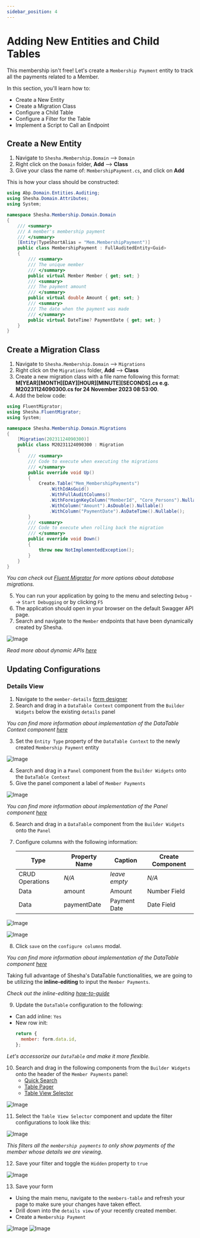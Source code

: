 ```yaml
---
sidebar_position: 4
---
```


# Adding New Entities and Child Tables

This membership isn't free! Let's create a `Membership Payment` entity to track all the payments related to a Member.

In this section, you'll learn how to:

- Create a New Entity
- Create a Migration Class
- Configure a Child Table
- Configure a Filter for the Table
- Implement a Script to Call an Endpoint

## Create a New Entity

1. Navigate to `Shesha.Membership.Domain` --> `Domain`
2. Right click on the `Domain` folder, **Add** --> **Class**
3. Give your class the name of: `MembershipPayment.cs`, and click on **Add**

This is how your class should be constructed:

```csharp
using Abp.Domain.Entities.Auditing;
using Shesha.Domain.Attributes;
using System;

namespace Shesha.Membership.Domain.Domain
{
    /// <summary>
    /// A member's membership payment
    /// </summary>
    [Entity(TypeShortAlias = "Mem.MembershipPayment")]
    public class MembershipPayment : FullAuditedEntity<Guid>
    {
        /// <summary>
        /// The unique member
        /// </summary>
        public virtual Member Member { get; set; }
        /// <summary>
        /// The payment amount
        /// </summary>
        public virtual double Amount { get; set; }
        /// <summary>
        /// The date when the payment was made
        /// </summary>
        public virtual DateTime? PaymentDate { get; set; }
    }
}

```

## Create a Migration Class

1. Navigate to `Shesha.Membership.Domain` --> `Migrations`
2. Right click on the `Migrations` folder, **Add** --> **Class**
3. Create a new migration class with a file name following this format: **M[YEAR][MONTH][DAY][HOUR][MINUTE][SECONDS].cs e.g. M20231124090300.cs for 24 November 2023 08:53:00**.
4. Add the below code:

```csharp
using FluentMigrator;
using Shesha.FluentMigrator;
using System;

namespace Shesha.Membership.Domain.Migrations
{
    [Migration(20231124090300)]
    public class M20231124090300 : Migration
    {
        /// <summary>
        /// Code to execute when executing the migrations
        /// </summary>
        public override void Up()
        {
            Create.Table("Mem_MembershipPayments")
                .WithIdAsGuid()
                .WithFullAuditColumns()
                .WithForeignKeyColumn("MemberId", "Core_Persons").Nullable()
                .WithColumn("Amount").AsDouble().Nullable()
                .WithColumn("PaymentDate").AsDateTime().Nullable();
        }
        /// <summary>
        /// Code to execute when rolling back the migration
        /// </summary>
        public override void Down()
        {
            throw new NotImplementedException();
        }
    }
}
```

_You can check out [Fluent Migrator](https://fluentmigrator.github.io/index.html) for more options about database migrations._

5.  You can run your application by going to the menu and selecting `Debug` --> `Start Debugging` or by clicking `F5`
6.  The application should open in your browser on the default Swagger API page.
7.  Search and navigate to the `Member` endpoints that have been dynamically created by Shesha.

![Image](./images/childSwagger.png)

_Read more about dynamic APIs [here](/docs/back-end-basics/crud-apis)_

## Updating Configurations

### Details View

1. Navigate to the `member-details` [form designer](/docs/get-started/tutorial/the-basics/configuring-first-view#accessing-form-designer)
2. Search and drag in a `DataTable Context` component from the `Builder Widgets` below the existing `details` panel

_You can find more information about implementation of the DataTable Context component [here](/docs/front-end-basics/form-components/tables-lists/datatable-context)_

3. Set the `Entity Type` property of the `DataTable Context` to the newly created `Membership Payment` entity

![Image](./images/child.png)

4. Search and drag in a `Panel` component from the `Builder Widgets` onto the `DataTable Context`
5. Give the panel component a label of `Member Payments`

![Image](./images/child2.png)

_You can find more information about implementation of the Panel component [here](/front-end-basics/form-components/Layouts/panel.md)_

6.  Search and drag in a `DataTable` component from the `Builder Widgets` onto the `Panel`
7.  Configure columns with the following information:

    | Type            | Property Name | Caption       | Create Component |
    | --------------- | ------------- | ------------- | ---------------- |
    | CRUD Operations | _N/A_         | _leave empty_ | _N/A_            |
    | Data            | amount        | Amount        | Number Field     |
    | Data            | paymentDate   | Payment Date  | Date Field       |

![Image](./images/child3.png)

![Image](./images/child4.png)

8.  Click `save` on the `configure columns` modal.

_You can find more information about implementation of the DataTable component [here](/docs/front-end-basics/form-components/tables-lists/datatable)_

Taking full advantage of Shesha's DataTable functionalities, we are going to be utilizing the **inline-editing** to input the `Member Payments`.

_Check out the inline-editing [how-to-guide](/docs/front-end-basics/how-to-guides/inline-editing)_

9. Update the `DataTable` configuration to the following:

- Can add inline: `Yes`
- New row init:
  ```javascript
  return {
    member: form.data.id,
  };
  ```

_Let's accessorize our `DataTable` and make it more flexible._

10. Search and drag in the following components from the `Builder Widgets` onto the header of the `Member Payments` panel:
    - [Quick Search](/docs/front-end-basics/form-components/tables-lists/quick-search)
    - [Table Pager](/docs/front-end-basics/form-components/tables-lists/table-pager)
    - [Table View Selector](/docs/front-end-basics/form-components/tables-lists/table-view-selector)

![Image](./images/child5.png)

11. Select the `Table View Selector` component and update the filter configurations to look like this:

![Image](./images/child6.png)

_This filters all the `membership payments` to only show payments of the member whose details we are viewing._

12. Save your filter and toggle the `Hidden` property to `true`

![Image](./images/child7.png)

13. Save your form

- Using the main menu, navigate to the `members-table` and refresh your page to make sure your changes have taken effect.
- Drill down into the `details view` of your recently created member.
- Create a `Membership Payment`

![Image](./images/child8.png)
![Image](./images/child9.png)

